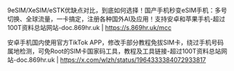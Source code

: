 9eSIM/XeSIM/eSTK优缺点对比，到底如何选择！国产手机秒变eSIM手机：多号切换、全球流量，一卡搞定，注册各种国外AI及应用！支持安卓和苹果手机-超过100T资料总站网站-doc.869hr.uk | https://s.869hr.uk/mcc

安卓手机国内使用官方TikTok APP，修改手部分教程免拔SIM卡，绕过手机号码属地检测，可免Root的SIM卡国家码工具，教程及工具链接-超过100T资料总站网站-doc.869hr.uk | https://x.com/wlzh/status/1964333384072933817